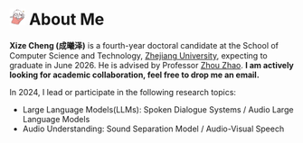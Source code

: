 
# <img src='./images/topbar.jpg' style='width: 1em;'> About Me

**Xize Cheng (成曦泽)** is a fourth-year doctoral candidate at the School of Computer Science and Technology, [Zhejiang University](https://www.zju.edu.cn/english/), expecting to graduate in June 2026. He is advised by Professor [Zhou Zhao](https://person.zju.edu.cn/zhaozhou).
**I am actively looking for academic collaboration, feel free to drop me an email.**

In 2024, I lead or participate in the following research topics:
* Large Language Models(LLMs): Spoken Dialogue Systems / Audio Large Language Models
* Audio Understanding: Sound Separation Model / Audio-Visual Speech
